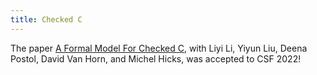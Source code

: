 ```yaml
---
title: Checked C
---
```


The paper [A Formal Model For Checked C](/pdf/CheckedCFormal.pdf), with
Liyi Li, Yiyun Liu, Deena Postol, David Van Horn, and Michel Hicks, was
accepted to CSF 2022!
